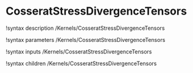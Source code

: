 <!-- MOOSE Documentation Stub: Remove this when content is added. -->

# CosseratStressDivergenceTensors

!syntax description /Kernels/CosseratStressDivergenceTensors

!syntax parameters /Kernels/CosseratStressDivergenceTensors

!syntax inputs /Kernels/CosseratStressDivergenceTensors

!syntax children /Kernels/CosseratStressDivergenceTensors
